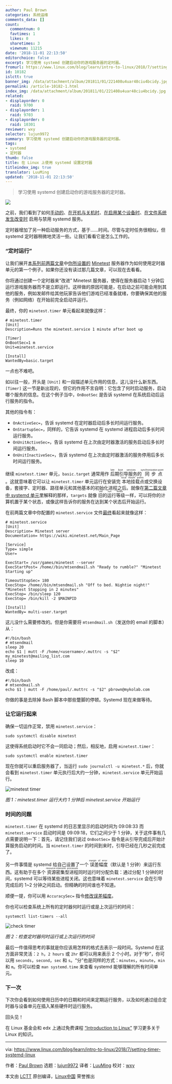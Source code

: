 ```yaml
---
author: Paul Brown
categories: 系统运维
comments_data: []
count:
  commentnum: 0
  favtimes: 1
  likes: 0
  sharetimes: 3
  viewnum: 11215
date: '2018-11-01 22:13:50'
editorchoice: false
excerpt: 学习使用 systemd 创建启动你的游戏服务器的定时器。
fromurl: https://www.linux.com/blog/learn/intro-to-linux/2018/7/setting-timer-systemd-linux
id: 10182
islctt: true
banner_img: /data/attachment/album/201811/01/221408u4uar48ciu4bcidy.jpg
permalink: /article-10182-1.html
index_img: /data/attachment/album/201811/01/221408u4uar48ciu4bcidy.jpg.thumb.jpg
related:
- displayorder: 0
  raid: 9700
- displayorder: 1
  raid: 9703
- displayorder: 0
  raid: 10301
reviewer: wxy
selector: lujun9972
summary: 学习使用 systemd 创建启动你的游戏服务器的定时器。
tags:
- systemd
- 定时器
thumb: false
title: 在 Linux 上使用 systemd 设置定时器
titleindex_img: true
translator: LuuMing
updated: '2018-11-01 22:13:50'
---
```



> 
> 学习使用 systemd 创建启动你的游戏服务器的定时器。
> 
> 
> 


![](/data/attachment/album/201811/01/221408u4uar48ciu4bcidy.jpg)


之前，我们看到了如何[手动的](/article-9700-1.html)、[在开机与关机时](/article-9703-1.html)、[在启用某个设备时](https://www.linux.com/blog/intro-to-linux/2018/6/systemd-services-reacting-change)、[在文件系统发生改变时](https://www.linux.com/blog/learn/intro-to-linux/2018/6/systemd-services-monitoring-files-and-directories) 启用与禁用 systemd 服务。


定时器增加了另一种启动服务的方式，基于……时间。尽管与定时任务很相似，但 systemd 定时器稍微地灵活一些。让我们看看它是怎么工作的。


### “定时运行”


让我们展开[本系列前两篇文章](/article-9703-1.html)中[你所设置的](/article-9700-1.html) [Minetest](https://www.minetest.net/) 服务器作为如何使用定时器单元的第一个例子。如果你还没有读过那几篇文章，可以现在去看看。


你将通过创建一个定时器来“改进” Minetest 服务器，使得在服务器启动 1 分钟后运行游戏服务器而不是立即运行。这样做的原因可能是，在启动之前可能会用到其他的服务，例如发邮件给其他玩家告诉他们游戏已经准备就绪，你要确保其他的服务（例如网络）在开始前完全启动并运行。


最终，你的 `minetest.timer` 单元看起来就像这样：



```
# minetest.timer
[Unit]
Description=Runs the minetest.service 1 minute after boot up

[Timer]
OnBootSec=1 m
Unit=minetest.service

[Install]
WantedBy=basic.target
```

一点也不难吧。


如以往一般，开头是 `[Unit]` 和一段描述单元作用的信息，这儿没什么新东西。`[Timer]` 这一节是新出现的，但它的作用不言自明：它包含了何时启动服务，启动哪个服务的信息。在这个例子当中，`OnBootSec` 是告诉 systemd 在系统启动后运行服务的指令。


其他的指令有：


* `OnActiveSec=`，告诉 systemd 在定时器启动后多长时间运行服务。
* `OnStartupSec=`，同样的，它告诉 systemd 在 systemd 进程启动后多长时间运行服务。
* `OnUnitActiveSec=`，告诉 systemd 在上次由定时器激活的服务启动后多长时间运行服务。
* `OnUnitInactiveSec=`，告诉 systemd 在上次由定时器激活的服务停用后多长时间运行服务。


继续 `minetest.timer` 单元，`basic.target` 通常用作<ruby> 后期引导服务 <rt>  late boot services </rt></ruby>的<ruby> 同步点 <rt>  synchronization point </rt></ruby>。这就意味着它可以让 `minetest.timer` 单元运行在安装完<ruby> 本地挂载点 <rt>  local mount points </rt></ruby>或交换设备，套接字、定时器、路径单元和其他基本的初始化进程之后。就像在[第二篇文章中 systemd 单元](/article-9703-1.html)里解释的那样，`targets` 就像<ruby> 旧的运行等级 <rt>  old run levels </rt></ruby>一样，可以将你的计算机置于某个状态，或像这样告诉你的服务在达到某个状态后开始运行。


在前两篇文章中你配置的 `minetest.service` 文件[最终](/article-9703-1.html)看起来就像这样：



```
# minetest.service
[Unit]
Description= Minetest server
Documentation= https://wiki.minetest.net/Main_Page

[Service]
Type= simple
User=

ExecStart= /usr/games/minetest --server
ExecStartPost= /home//bin/mtsendmail.sh "Ready to rumble?" "Minetest Starting up"

TimeoutStopSec= 180
ExecStop= /home//bin/mtsendmail.sh "Off to bed. Nightie night!" "Minetest Stopping in 2 minutes"
ExecStop= /bin/sleep 120
ExecStop= /bin/kill -2 $MAINPID

[Install]
WantedBy= multi-user.target
```

这儿没什么需要修改的。但是你需要将 `mtsendmail.sh`（发送你的 email 的脚本）从：



```
#!/bin/bash
# mtsendmail
sleep 20
echo $1 | mutt -F /home/<username>/.muttrc -s "$2" my_minetest@mailing_list.com
sleep 10
```

改成：



```
#!/bin/bash
# mtsendmail.sh
echo $1 | mutt -F /home/paul/.muttrc -s "$2" pbrown@mykolab.com
```

你做的事是去除掉 Bash 脚本中那些蹩脚的停顿。Systemd 现在来做等待。


### 让它运行起来


确保一切运作正常，禁用 `minetest.service`：



```
sudo systemctl disable minetest
```

这使得系统启动时它不会一同启动；然后，相反地，启用 `minetest.timer`：



```
sudo systemctl enable minetest.timer
```

现在你就可以重启服务器了，当运行 `sudo journalctl -u minetest.*` 后，你就会看到 `minetest.timer` 单元执行后大约一分钟，`minetest.service` 单元开始运行。


![minetest timer](/data/attachment/album/201811/01/221418yyzjjv5060jv0a5e.png "minetest timer")


*图 1：minetest.timer 运行大约 1 分钟后 minetest.service 开始运行*


### 时间的问题


`minetest.timer` 在 systemd 的日志里显示的启动时间为 09:08:33 而 `minetest.service` 启动时间是 09:09:18，它们之间少于 1 分钟，关于这件事有几点需要说明一下：首先，请记住我们说过 `OnBootSec=` 指令是从引导完成后开始计算服务启动的时间。当 `minetest.timer` 的时间到来时，引导已经在几秒之前完成了。


另一件事情是 systemd 给自己设置了一个<ruby> 误差幅度 <rt>  margin of error </rt></ruby>（默认是 1 分钟）来运行东西。这有助于在多个<ruby> 资源密集型进程 <rt>  resource-intensive processes </rt></ruby>同时运行时分配负载：通过分配 1 分钟的时间，systemd 可以等待某些进程关闭。这也意味着 `minetest.service` 会在引导完成后的 1~2 分钟之间启动。但精确的时间谁也不知道。


顺便一提，你可以用 `AccuracySec=` 指令[修改误差幅度](https://www.freedesktop.org/software/systemd/man/systemd.timer.html#AccuracySec=)。


你也可以检查系统上所有的定时器何时运行或是上次运行的时间：



```
systemctl list-timers --all
```

![check timer](/data/attachment/album/201811/01/221426vizdi0z11zjr42mu.png "check timer")


*图 2：检查定时器何时运行或上次运行的时间*


最后一件值得思考的事就是你应该用怎样的格式去表示一段时间。Systemd 在这方面非常灵活：`2 h`，`2 hours` 或 `2hr` 都可以用来表示 2 个小时。对于“秒”，你可以用 `seconds`，`second`，`sec` 和 `s`。“分”也是同样的方式：`minutes`，`minute`，`min` 和 `m`。你可以检查 `man systemd.time` 来查看 systemd 能够理解的所有时间单元。


### 下一次


下次你会看到如何使用日历中的日期和时间来定期运行服务，以及如何通过组合定时器与设备单元在插入某些硬件时运行服务。


回头见！


在 Linux 基金会和 edx 上通过免费课程 [“Introduction to Linux”](https://training.linuxfoundation.org/linux-courses/system-administration-training/introduction-to-linux) 学习更多关于 Linux 的知识。




---


via: <https://www.linux.com/blog/learn/intro-to-linux/2018/7/setting-timer-systemd-linux>


作者：[Paul Brown](https://www.linux.com/users/bro66) 选题：[lujun9972](https://github.com/lujun9972) 译者：[LuuMing](https://github.com/LuuMing) 校对：[wxy](https://github.com/wxy)


本文由 [LCTT](https://github.com/LCTT/TranslateProject) 原创编译，[Linux中国](https://linux.cn/) 荣誉推出